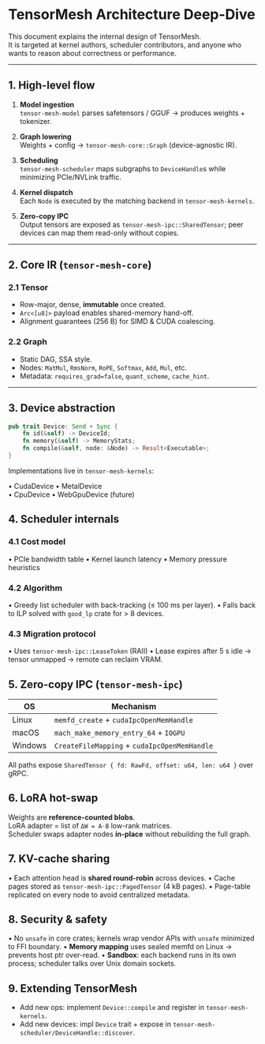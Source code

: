 # TensorMesh Architecture Deep-Dive

This document explains the internal design of TensorMesh.  
It is targeted at kernel authors, scheduler contributors, and anyone who wants to reason about correctness or performance.

---

## 1. High-level flow

1. **Model ingestion**  
   `tensor-mesh-model` parses safetensors / GGUF → produces weights + tokenizer.

2. **Graph lowering**  
   Weights + config → `tensor-mesh-core::Graph` (device-agnostic IR).

3. **Scheduling**  
   `tensor-mesh-scheduler` maps subgraphs to `DeviceHandle`s while minimizing PCIe/NVLink traffic.

4. **Kernel dispatch**  
   Each `Node` is executed by the matching backend in `tensor-mesh-kernels`.

5. **Zero-copy IPC**  
   Output tensors are exposed as `tensor-mesh-ipc::SharedTensor`; peer devices can map them read-only without copies.

---

## 2. Core IR (`tensor-mesh-core`)

### 2.1 Tensor
- Row-major, dense, **immutable** once created.
- `Arc<[u8]>` payload enables shared-memory hand-off.
- Alignment guarantees (256 B) for SIMD & CUDA coalescing.

### 2.2 Graph
- Static DAG, SSA style.
- Nodes: `MatMul`, `RmsNorm`, `RoPE`, `Softmax`, `Add`, `Mul`, etc.
- Metadata: `requires_grad=false`, `quant_scheme`, `cache_hint`.

---

## 3. Device abstraction

```rust
pub trait Device: Send + Sync {
    fn id(&self) -> DeviceId;
    fn memory(&self) -> MemoryStats;
    fn compile(&self, node: &Node) -> Result<Executable>;
}
```

Implementations live in `tensor-mesh-kernels`:

• CudaDevice
• MetalDevice  
• CpuDevice
• WebGpuDevice (future)

## 4. Scheduler internals

### 4.1 Cost model

• PCIe bandwidth table
• Kernel launch latency
• Memory pressure heuristics

### 4.2 Algorithm

• Greedy list scheduler with back-tracking (≤ 100 ms per layer).
• Falls back to ILP solved with `good_lp` crate for > 8 devices.

### 4.3 Migration protocol

• Uses `tensor-mesh-ipc::LeaseToken` (RAII)
• Lease expires after 5 s idle → tensor unmapped → remote can reclaim VRAM.

## 5. Zero-copy IPC (`tensor-mesh-ipc`)

| OS | Mechanism |
|----|-----------|
| Linux | `memfd_create` + `cudaIpcOpenMemHandle` |
| macOS | `mach_make_memory_entry_64` + `IOGPU` |
| Windows | `CreateFileMapping` + `cudaIpcOpenMemHandle` |

All paths expose `SharedTensor { fd: RawFd, offset: u64, len: u64 }` over gRPC.

## 6. LoRA hot-swap

Weights are **reference-counted blobs**.  
LoRA adapter = list of `ΔW = A·B` low-rank matrices.  
Scheduler swaps adapter nodes **in-place** without rebuilding the full graph.

## 7. KV-cache sharing

• Each attention head is **shared round-robin** across devices.
• Cache pages stored as `tensor-mesh-ipc::PagedTensor` (4 kB pages).
• Page-table replicated on every node to avoid centralized metadata.

## 8. Security & safety

• No `unsafe` in core crates; kernels wrap vendor APIs with `unsafe` minimized to FFI boundary.
• **Memory mapping** uses sealed memfd on Linux → prevents host ptr over-read.
• **Sandbox**: each backend runs in its own process; scheduler talks over Unix domain sockets.

## 9. Extending TensorMesh

- Add new ops: implement `Device::compile` and register in `tensor-mesh-kernels`.
- Add new devices: impl `Device` trait + expose in `tensor-mesh-scheduler/DeviceHandle::discover`.